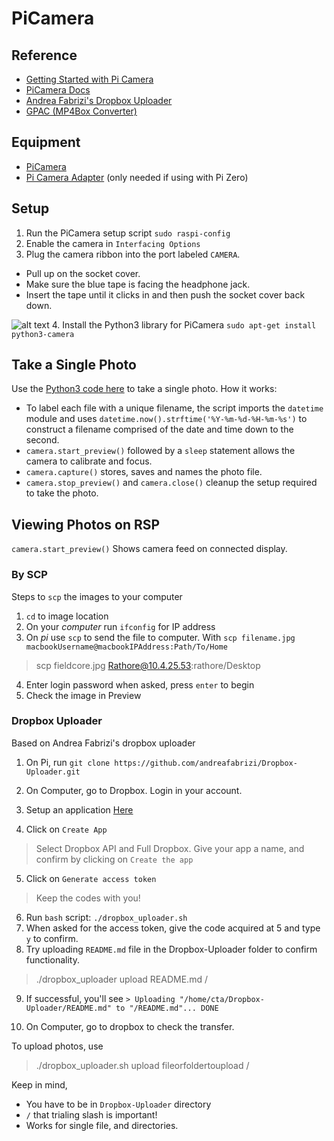 # PiCamera

## Reference

* [Getting Started with Pi Camera](https://www.raspberrypi.org/learning/getting-started-with-picamera/worksheet/)
* [PiCamera Docs](https://picamera.readthedocs.io/en/release-1.13/)
* [Andrea Fabrizi's Dropbox Uploader](https://github.com/andreafabrizi/Dropbox-Uploader)
* [GPAC (MP4Box Converter)](https://gpac.wp.imt.fr/mp4box/mp4box-documentation/)

## Equipment

* [PiCamera](https://www.adafruit.com/product/3099)
* [Pi Camera Adapter](https://www.adafruit.com/product/3157) (only needed if using with Pi Zero)

## Setup

1. Run the PiCamera setup script `sudo raspi-config`
2. Enable the camera in `Interfacing Options`
3. Plug the camera ribbon into the port labeled `CAMERA`.
 * Pull up on the socket cover.
 * Make sure the blue tape is facing the headphone jack.
 * Insert the tape until it clicks in and then push the socket cover back down.

 ![alt text](https://dab1nmslvvntp.cloudfront.net/wp-content/uploads/2015/07/1436675540rpicamconnector.jpg)
4. Install the Python3 library for PiCamera `sudo apt-get install python3-camera`

## Take a Single Photo
Use the [Python3 code here](https://github.com/mediadesignpractices/fieldc_cheatsheets/blob/master/scripts/simple_photo.py) to take a single photo. How it works:

* To label each file with a unique filename, the script imports the `datetime` module and uses `datetime.now().strftime('%Y-%m-%d-%H-%m-%s')` to construct a filename comprised of the date and time down to the second.
* `camera.start_preview()` followed by a `sleep` statement allows the camera to calibrate and focus.
* `camera.capture()` stores, saves and names the photo file.
* `camera.stop_preview()` and `camera.close()` cleanup the setup required to take the photo.

## Viewing Photos on RSP

`camera.start_preview()`
Shows camera feed on connected display.

### By SCP
Steps to `scp` the images to your computer

1. `cd` to image location
2. On your _computer_ run `ifconfig` for IP address
3. On _pi_ use `scp` to send the file to computer. With `scp filename.jpg macbookUsername@macbookIPAddress:Path/To/Home`
> scp fieldcore.jpg Rathore@10.4.25.53:rathore/Desktop

4. Enter login password when asked, press `enter` to begin
5. Check the image in Preview


### Dropbox Uploader
Based on Andrea Fabrizi's dropbox uploader

1. On Pi, run `git clone https://github.com/andreafabrizi/Dropbox-Uploader.git`

2. On Computer, go to Dropbox. Login in your account.
3. Setup an application [Here](https://www.dropbox.com/developers/apps)
4. Click on `Create App`
> Select Dropbox API and Full Dropbox. Give your app a name, and confirm by clicking on `Create the app`

5. Click on `Generate access token`
> Keep the codes with you!

6. Run `bash` script: `./dropbox_uploader.sh`
7. When asked for the access token, give the code acquired at 5 and type `y` to confirm.
8. Try uploading `README.md` file in the Dropbox-Uploader folder to confirm functionality.
> ./dropbox_uploader upload README.md /

9. If successful, you'll see `> Uploading "/home/cta/Dropbox-Uploader/README.md" to "/README.md"... DONE`

10. On Computer, go to dropbox to check the transfer.

To upload photos, use
> ./dropbox_uploader.sh upload fileorfoldertoupload /

Keep in mind,
- You have to be in `Dropbox-Uploader` directory
- `/` that trialing slash is important!
- Works for single file, and directories.
